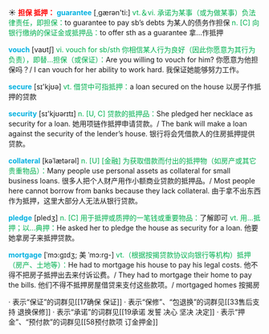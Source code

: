 ☀ <font color="red">**担保 抵押：**</font>
<font color="sky blue">**guarantee**</font> [͵ɡærən'ti:] 
<font color="#00b050">vt.＆vi. 承诺为某事（或为做某事）负法律责任，即担保：</font>to guarantee to pay sb’s debts 为某人的债务作担保 <font color="#00b050">n. [C] 向银行缴纳的保证金或抵押品：</font>to offer sth as a guarantee 拿…作抵押
           
<font color="sky blue">**vouch**</font> [vaʊtʃ]
<font color="#00b050">vi. vouch for sb/sth 你相信某人行为良好（因此你愿意为其行为负责），即替…担保（或保证）：</font>Are you willing to vouch for him? 你愿意为他担保吗？/ I can vouch for her ability to work hard. 我保证她能够努力工作。

<font color="sky blue">**secure**</font> [sɪ'kjʊə] 
<font color="#00b050">vt. 借贷中可指抵押：</font>a loan secured on the house 以房子作抵押的贷款

<font color="sky blue">**security**</font> [sɪ'kjʊərɪtɪ] 
<font color="#00b050">n. [U, C] 贷款的抵押品：</font>She pledged her necklace as security for a loan. 她用项链作抵押申请贷款。/ The bank will make a loan against the security of the lender’s house. 银行将会凭借款人的住房抵押提供贷款。
           
<font color="sky blue">**collateral**</font> [kəˈlætərəl]
<font color="#00b050">n. [U] [金融] 为获取借款而付出的抵押物（如房产或其它贵重物品）：</font>Many people use personal assets as collateral for small business loans. 很多人把个人财产用作小额商业贷款的抵押品。/ Most people here cannot borrow from banks because they lack collateral. 由于拿不出东西作为抵押，这里大部分人无法从银行贷款。
           
<font color="sky blue">**pledge**</font> [pledʒ]
<font color="#00b050">n. [C] 用于抵押或质押的一笔钱或重要物品：</font>了解即可 <font color="#00b050">vt. 用…抵押；以…典押：</font>He asked her to pledge the house as security for a loan. 他要她拿房子来抵押贷款。
           
<font color="sky blue">**mortgage**</font> [ˈmɔ:gɪdʒ; 美 ˈmɔ:rg-]
<font color="#00b050">vt.（根据按揭贷款协议向银行等机构）抵押（房产、土地等）：</font>He had to mortgage his house to pay his legal costs. 他不得不把房子抵押出去来付诉讼费。/ They had to mortgage their home to pay the bills. 他们不得不抵押房屋借贷来支付这些款项。/ mortgaged homes 按揭房

· 表示“保证”的词群见[[17确保 保证]]
· 表示“保修”、“包退换”的词群见[[33售后支持 退换保修]]
· 表示“承诺”的词群见[[19承诺 发誓 决心 坚决 决定]]
· 表示“押金”、“预付款”的词群见[[58预付款项 订金押金]]
